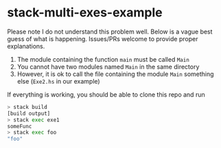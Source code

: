 # stack-multi-exes-example

Please note I do not understand this problem well. Below is a vague best guess of what is happening. Issues/PRs welcome to provide proper explanations.

1. The module containing the function `main` must be called `Main`
2. You cannot have two modules named `Main` in the same directory
3. However, it is ok to call the file containing the module `Main` something else (`Exe2.hs` in our example)

If everything is working, you should be able to clone this repo and run

```bash
> stack build
[build output]
> stack exec exe1
someFunc
> stack exec foo
"foo"
```

